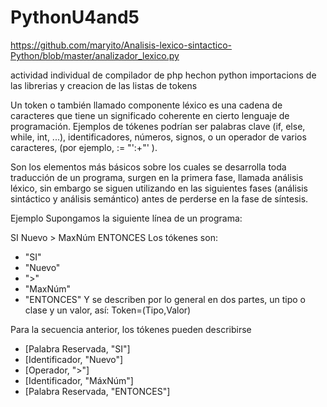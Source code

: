 # PythonU4and5

https://github.com/maryito/Analisis-lexico-sintactico-Python/blob/master/analizador_lexico.py


actividad individual de compilador de php hechon python
importacions de las librerias y creacion de las listas de tokens

Un token o también llamado componente léxico es una cadena de caracteres que tiene un significado coherente en cierto lenguaje de programación. Ejemplos de tókenes podrían ser palabras clave (if, else, while, int, ...), identificadores, números, signos, o un operador de varios caracteres, (por ejemplo, := "':+"' ).

Son los elementos más básicos sobre los cuales se desarrolla toda traducción de un programa, surgen en la primera fase, llamada análisis léxico, sin embargo se siguen utilizando en las siguientes fases (análisis sintáctico y análisis semántico) antes de perderse en la fase de síntesis.

Ejemplo
Supongamos la siguiente línea de un programa:

  SI Nuevo > MaxNúm ENTONCES
Los tókenes son:

  * "SI"
  * "Nuevo"
  * ">"
  * "MaxNúm"
  * "ENTONCES"
Y se describen por lo general en dos partes, un tipo o clase y un valor, así: Token=(Tipo,Valor)

Para la secuencia anterior, los tókenes pueden describirse

  * [Palabra Reservada, "SI"]
  * [Identificador, "Nuevo"]
  * [Operador, ">"]
  * [Identificador, "MáxNúm"]
  * [Palabra Reservada, "ENTONCES"]